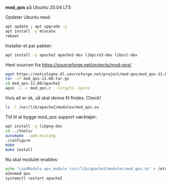 **mod_qos** på Ubuntu 20.04 LTS

Opdater Ubuntu med:

```bash
apt update ; apt upgrade -y
apt install -y mlocate 
reboot
```

Installer et par pakker:

```bash
apt install -y apache2 apache2-dev libpcre3-dev libssl-dev

```

Hent sourcen fra https://sourceforge.net/projects/mod-qos/
```bash
wget https://netcologne.dl.sourceforge.net/project/mod-qos/mod_qos-11.68.tar.gz
tar -xf mod_qos-11.68.tar.gz
cd mod_qos-11.68/apache2
apxs -i -c mod_qos.c  -lcrypto -lpcre
```

Hvis alt er ok, så skal denne fil findes. Check!
```bash
ls -l /usr/lib/apache2/modules/mod_qos.so
```

Tid til at bygge mod_qos support værktøjer:
```bash
apt install -y libpng-dev
cd ../tools/
automake --add-missing
./configure
make
make install
```

Nu skal modulet enables:
```bash
echo "LoadModule qos_module /usr/lib/apache2/modules/mod_qos.so" > /etc/apache2/mods-available/qos.load
a2enmod qos
systemctl restart apache2
```
